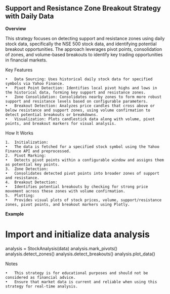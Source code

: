 
## Support and Resistance Zone Breakout Strategy with Daily Data

**Overview**

This strategy focuses on detecting support and resistance zones using daily stock data, specifically the NSE 500 stock data, and identifying potential breakout opportunities. The approach leverages pivot points, consolidation of zones, and volume-based breakouts to identify key trading opportunities in financial markets.

Key Features

	•	Data Sourcing: Uses historical daily stock data for specified symbols via Yahoo Finance.
	•	Pivot Point Detection: Identifies local pivot highs and lows in the historical data, forming key support and resistance zones.
	•	Zone Consolidation: Consolidates nearby zones to form more robust support and resistance levels based on configurable parameters.
	•	Breakout Detection: Analyzes price candles that cross above or below resistance and support zones, using volume confirmation to detect potential breakouts or breakdowns.
	•	Visualization: Plots candlestick data along with volume, pivot points, and breakout markers for visual analysis.

How It Works

	1.	Initialization:
	•	The data is fetched for a specified stock symbol using the Yahoo Finance API and preprocessed.
	2.	Pivot Marking:
	•	Detects pivot points within a configurable window and assigns them as potential key points.
	3.	Zone Detection:
	•	Consolidates detected pivot points into broader zones of support and resistance.
	4.	Breakout Detection:
	•	Identifies potential breakouts by checking for strong price movement across these zones with volume confirmation.
	5.	Plotting:
	•	Provides visual plots of stock prices, volume, support/resistance zones, pivot points, and breakout markers using Plotly.


**Example**

# Import and initialize data analysis
analysis = StockAnalysis(data)
analysis.mark_pivots()
analysis.detect_zones()
analysis.detect_breakouts()
analysis.plot_data()

Notes

	•	This strategy is for educational purposes and should not be considered as financial advice.
	•	Ensure that market data is current and reliable when using this strategy for real-time analysis.

